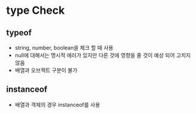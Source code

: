 
# type Check

## typeof
- string, number, boolean을 체크 할 때 사용
- null에 대해서는 명시적 에러가 있지만 다른 것에 영향을 줄 것이 예상 되어 고치지 않음
- 배열과 오브젝트 구분이 불가

## instanceof
- 배열과 객체의 경우 instanceof를 사용
